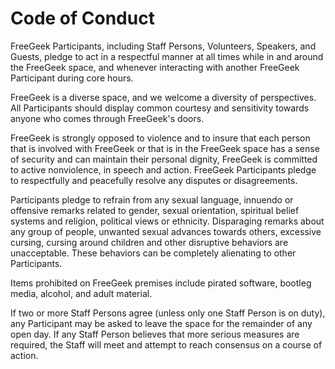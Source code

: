# Code of Conduct

FreeGeek Participants, including Staff Persons, Volunteers, Speakers, and Guests, pledge to act in a respectful manner at all times while in and around the FreeGeek space, and whenever interacting with another FreeGeek Participant during core hours.

FreeGeek is a diverse space, and we welcome a diversity of perspectives. All Participants should display common courtesy and sensitivity towards anyone who comes through FreeGeek's doors.

FreeGeek is strongly opposed to violence and to insure that each person that is involved with FreeGeek or that is in the FreeGeek space has a sense of security and can maintain their personal dignity, FreeGeek is committed to active nonviolence, in speech and action. FreeGeek Participants pledge to respectfully and peacefully resolve any disputes or disagreements.

Participants pledge to refrain from any sexual language, innuendo or offensive remarks related to gender, sexual orientation, spiritual belief systems and religion, political views or ethnicity. Disparaging remarks about any group of people, unwanted sexual advances towards others, excessive cursing, cursing around children and other disruptive behaviors are unacceptable. These behaviors can be completely alienating to other Participants.

Items prohibited on FreeGeek premises include pirated software, bootleg media, alcohol, and adult material.

If two or more Staff Persons agree (unless only one Staff Person is on duty), any Participant may be asked to leave the space for the remainder of any open day. If any Staff Person believes that more serious measures are required, the Staff will meet and attempt to reach consensus on a course of action.

